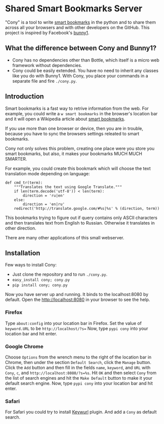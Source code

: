 Shared Smart Bookmarks Server
=============================

"Cony" is a tool to write [smart bookmarks][smart-bm] in the python and
to share them across all your browsers and with other developers
on the GitHub. This project is inspired by Facebook's [bunny1][].

What the difference between Cony and Bunny1?
--------------------------------------------

* Cony has no dependencies other than Bottle, which itself is a
  micro web framework without dependencies.
* Cony could be easily extended. You have no need to inherit any classes like
  you do with Bunny1. With Cony, you place your commands in a separate
  file and fire `./cony.py`.

Introduction
------------

Smart bookmarks is a fast way to retrive information from the web.
For example, you could write a `w smart bookmarks` in the browser's
location bar and it will open a Wikipedia article about [smart bookmarks][smart-bm].

If you use more than one browser or device, then you are in trouble,
because you have to sync the browsers settings releated to smart bookmarks.

Cony not only solves this problem, creating one place were you store you
smart bookmarks, but also, it makes your bookmarks MUCH MUCH SMARTER.

For example, you could create this bookmark which will choose the
text translation mode depending on language:

    def cmd_tr(term):
        """Translates the text using Google Translate."""
        if len(term.decode('utf-8')) < len(term):
            direction = 'ru|en'
        else:
            direction = 'en|ru'
        redirect('http://translate.google.com/#%s|%s' % (direction, term))

This bookmarks trying to figure out if query contains only ASCII
characters and then translates text from English to Russian. Otherwise
it translates in other direction.

There are many other applications of this small webserver.


Installation
------------

Few ways to install Cony:

* Just clone the repository and to run `./cony.py`.
* `easy_install cony; cony.py`
* `pip install cony; cony.py`

Now you have server up and running. It binds to the localhost:8080 by
default. Open the <http://localhost:8080> in your browser to see the help.

### Firefox

Type `about:config` into your location bar in Firefox.
Set the value of `keyword.URL` to be `http://localhost/?s=`
Now, type `pypi cony` into your location bar and hit enter.

### Google Chrome

Choose `Options` from the wrench menu to the right of the location bar in Chrome,
then under the section `Default Search`, click the `Manage` button. Click the
`Add` button and then fill in the fields `name`, `keyword`, and `URL` with `Cony`, `c`,
and `http://localhost:8080/?s=%s`. Hit `OK` and then select `Cony` from the list
of search engines and hit the `Make Default` button to make it your default search
engine. Now, type `pypi cony` into your location bar and hit enter.

### Safari

For Safari you could try to install [Keywurl][] plugin. And add a `Cony` as default
search.


[smart-bm]: http://en.wikipedia.org/wiki/Smart_bookmark
[bunny1]: https://github.com/facebook/bunny1
[Keywurl]: http://alexstaubo.github.com/keywurl/

